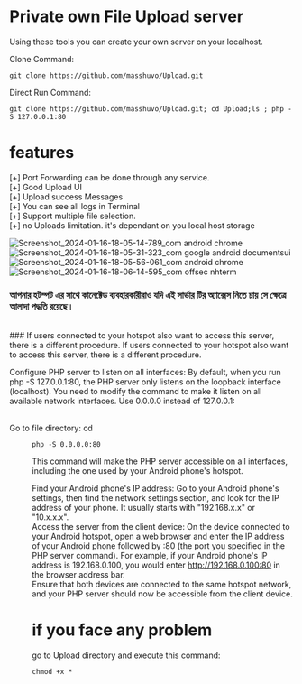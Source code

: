 # Private own File Upload server

Using these tools you can create your own server on your localhost.

Clone Command: 
```
git clone https://github.com/masshuvo/Upload.git
```

Direct Run Command: 
```
git clone https://github.com/masshuvo/Upload.git; cd Upload;ls ; php -S 127.0.0.1:80
```

# features 
[+] Port Forwarding can be done through any service. </br>
[+] Good Upload UI </br>
[+] Upload success Messages </br>
[+] You can see all logs in Terminal </br>
[+] Support multiple file selection. </br>
[+] no Uploads limitation. it's dependant on you local host storage

![Screenshot_2024-01-16-18-05-14-789_com android chrome](https://github.com/masshuvo/Upload/assets/108648096/56cd60d3-5cf7-4079-aba3-83fe758b1405) </br>
![Screenshot_2024-01-16-18-05-31-323_com google android documentsui](https://github.com/masshuvo/Upload/assets/108648096/d2af1bbc-0dce-4a69-802a-4da5eb621264) </br>
![Screenshot_2024-01-16-18-05-56-061_com android chrome](https://github.com/masshuvo/Upload/assets/108648096/584a2c82-064f-42f9-992f-5506fd8f3730) </br>
![Screenshot_2024-01-16-18-06-14-595_com offsec nhterm](https://github.com/masshuvo/Upload/assets/108648096/562d3998-b5ec-4de6-aceb-625092432fc8)

### আপনার হটস্পট এর সাথে কানেক্টেড ব্যবহারকারীরাও যদি এই সার্ভার টির অ্যাক্সেস নিতে চায় সে ক্ষেত্রে আলাদা পদ্ধতি রয়েছে।  
</br>
### If users connected to your hotspot also want to access this server, there is a different procedure.  If users connected to your hotspot also want to access this server, there is a different procedure.  

<p> Configure PHP server to listen on all interfaces: By default, when you run php -S 127.0.0.1:80, the PHP server only listens on the loopback interface (localhost). You need to modify the command to make it listen on all available network interfaces. Use 0.0.0.0 instead of 127.0.0.1: </p>

</br>
Go to file directory: cd <dir>

```
php -S 0.0.0.0:80
```
This command will make the PHP server accessible on all interfaces, including the one used by your Android phone's hotspot. </br>

Find your Android phone's IP address: Go to your Android phone's settings, then find the network settings section, and look for the IP address of your phone. It usually starts with "192.168.x.x" or "10.x.x.x".
</br>
Access the server from the client device: On the device connected to your Android hotspot, open a web browser and enter the IP address of your Android phone followed by :80 (the port you specified in the PHP server command). For example, if your Android phone's IP address is 192.168.0.100, you would enter http://192.168.0.100:80 in the browser address bar.
</br>
Ensure that both devices are connected to the same hotspot network, and your PHP server should now be accessible from the client device.


# if you face any problem 
go to Upload directory and execute this command: 

```
chmod +x *
```
